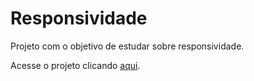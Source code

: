 # Responsividade

Projeto com o objetivo de estudar sobre responsividade.

Acesse o projeto clicando [aqui](https://rafafaaa-fiap.github.io/FRO-responsividade/).

